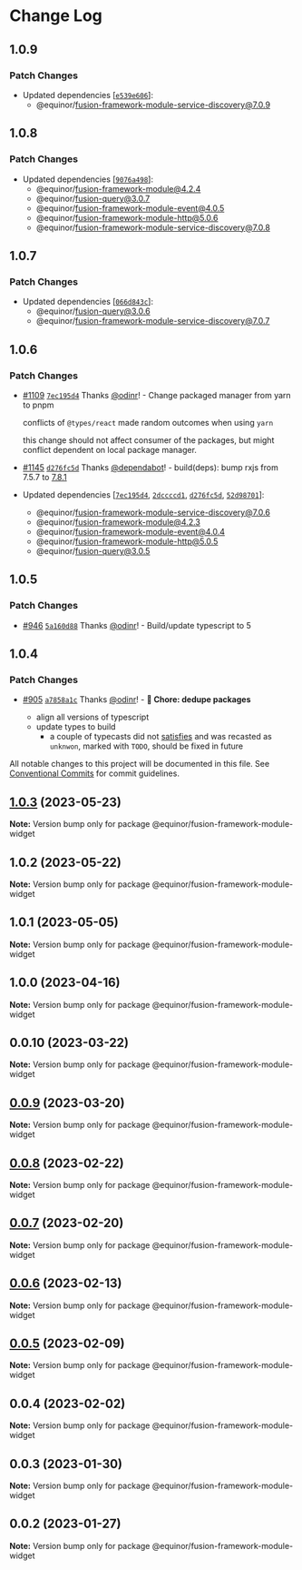 # Change Log

## 1.0.9

### Patch Changes

-   Updated dependencies [[`e539e606`](https://github.com/equinor/fusion-framework/commit/e539e606d04bd8b7dc0c0bfed7cd4a7731996936)]:
    -   @equinor/fusion-framework-module-service-discovery@7.0.9

## 1.0.8

### Patch Changes

-   Updated dependencies [[`9076a498`](https://github.com/equinor/fusion-framework/commit/9076a49876e7a414a27557b7fb9095a67fe3a57f)]:
    -   @equinor/fusion-framework-module@4.2.4
    -   @equinor/fusion-query@3.0.7
    -   @equinor/fusion-framework-module-event@4.0.5
    -   @equinor/fusion-framework-module-http@5.0.6
    -   @equinor/fusion-framework-module-service-discovery@7.0.8

## 1.0.7

### Patch Changes

-   Updated dependencies [[`066d843c`](https://github.com/equinor/fusion-framework/commit/066d843c88cb974150f23f4fb9e7d0b066c93594)]:
    -   @equinor/fusion-query@3.0.6
    -   @equinor/fusion-framework-module-service-discovery@7.0.7

## 1.0.6

### Patch Changes

-   [#1109](https://github.com/equinor/fusion-framework/pull/1109) [`7ec195d4`](https://github.com/equinor/fusion-framework/commit/7ec195d42098fec8794db13e83b71ef7753ff862) Thanks [@odinr](https://github.com/odinr)! - Change packaged manager from yarn to pnpm

    conflicts of `@types/react` made random outcomes when using `yarn`

    this change should not affect consumer of the packages, but might conflict dependent on local package manager.

-   [#1145](https://github.com/equinor/fusion-framework/pull/1145) [`d276fc5d`](https://github.com/equinor/fusion-framework/commit/d276fc5d514566d05c64705076a1cb91c6a44272) Thanks [@dependabot](https://github.com/apps/dependabot)! - build(deps): bump rxjs from 7.5.7 to [7.8.1](https://github.com/ReactiveX/rxjs/blob/7.8.1/CHANGELOG.md)

-   Updated dependencies [[`7ec195d4`](https://github.com/equinor/fusion-framework/commit/7ec195d42098fec8794db13e83b71ef7753ff862), [`2dccccd1`](https://github.com/equinor/fusion-framework/commit/2dccccd124fbe3cdde2132c29c27d3da9fc6f1f5), [`d276fc5d`](https://github.com/equinor/fusion-framework/commit/d276fc5d514566d05c64705076a1cb91c6a44272), [`52d98701`](https://github.com/equinor/fusion-framework/commit/52d98701627e93c7284c0b9a5bfd8dab1da43bd3)]:
    -   @equinor/fusion-framework-module-service-discovery@7.0.6
    -   @equinor/fusion-framework-module@4.2.3
    -   @equinor/fusion-framework-module-event@4.0.4
    -   @equinor/fusion-framework-module-http@5.0.5
    -   @equinor/fusion-query@3.0.5

## 1.0.5

### Patch Changes

-   [#946](https://github.com/equinor/fusion-framework/pull/946) [`5a160d88`](https://github.com/equinor/fusion-framework/commit/5a160d88981ddfe861d391cfefe10f54dda3d352) Thanks [@odinr](https://github.com/odinr)! - Build/update typescript to 5

## 1.0.4

### Patch Changes

-   [#905](https://github.com/equinor/fusion-framework/pull/905) [`a7858a1c`](https://github.com/equinor/fusion-framework/commit/a7858a1c01542e2dc94370709f122b4b99c3219c) Thanks [@odinr](https://github.com/odinr)! - **🚧 Chore: dedupe packages**

    -   align all versions of typescript
    -   update types to build
        -   a couple of typecasts did not [satisfies](https://www.typescriptlang.org/docs/handbook/release-notes/typescript-5-0.html#satisfies-support-in-jsdoc) and was recasted as `unknwon`, marked with `TODO`, should be fixed in future

All notable changes to this project will be documented in this file.
See [Conventional Commits](https://conventionalcommits.org) for commit guidelines.

## [1.0.3](https://github.com/equinor/fusion-framework/compare/@equinor/fusion-framework-module-widget@1.0.2...@equinor/fusion-framework-module-widget@1.0.3) (2023-05-23)

**Note:** Version bump only for package @equinor/fusion-framework-module-widget

## 1.0.2 (2023-05-22)

**Note:** Version bump only for package @equinor/fusion-framework-module-widget

## 1.0.1 (2023-05-05)

**Note:** Version bump only for package @equinor/fusion-framework-module-widget

## 1.0.0 (2023-04-16)

**Note:** Version bump only for package @equinor/fusion-framework-module-widget

## 0.0.10 (2023-03-22)

**Note:** Version bump only for package @equinor/fusion-framework-module-widget

## [0.0.9](https://github.com/equinor/fusion-framework/compare/@equinor/fusion-framework-module-widget@0.0.8...@equinor/fusion-framework-module-widget@0.0.9) (2023-03-20)

**Note:** Version bump only for package @equinor/fusion-framework-module-widget

## [0.0.8](https://github.com/equinor/fusion-framework/compare/@equinor/fusion-framework-module-widget@0.0.7...@equinor/fusion-framework-module-widget@0.0.8) (2023-02-22)

**Note:** Version bump only for package @equinor/fusion-framework-module-widget

## [0.0.7](https://github.com/equinor/fusion-framework/compare/@equinor/fusion-framework-module-widget@0.0.6...@equinor/fusion-framework-module-widget@0.0.7) (2023-02-20)

**Note:** Version bump only for package @equinor/fusion-framework-module-widget

## [0.0.6](https://github.com/equinor/fusion-framework/compare/@equinor/fusion-framework-module-widget@0.0.5...@equinor/fusion-framework-module-widget@0.0.6) (2023-02-13)

**Note:** Version bump only for package @equinor/fusion-framework-module-widget

## [0.0.5](https://github.com/equinor/fusion-framework/compare/@equinor/fusion-framework-module-widget@0.0.4...@equinor/fusion-framework-module-widget@0.0.5) (2023-02-09)

**Note:** Version bump only for package @equinor/fusion-framework-module-widget

## 0.0.4 (2023-02-02)

**Note:** Version bump only for package @equinor/fusion-framework-module-widget

## 0.0.3 (2023-01-30)

**Note:** Version bump only for package @equinor/fusion-framework-module-widget

## 0.0.2 (2023-01-27)

**Note:** Version bump only for package @equinor/fusion-framework-module-widget
